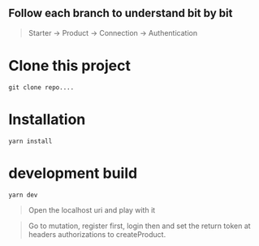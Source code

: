 ## Follow each branch to understand bit by bit

> Starter -> Product -> Connection -> Authentication

# Clone this project

`git clone repo....`

# Installation

`yarn install`

# development build

`yarn dev`

> Open the localhost uri and play with it

> Go to mutation, register first, login then and set the return token at headers authorizations to createProduct.

